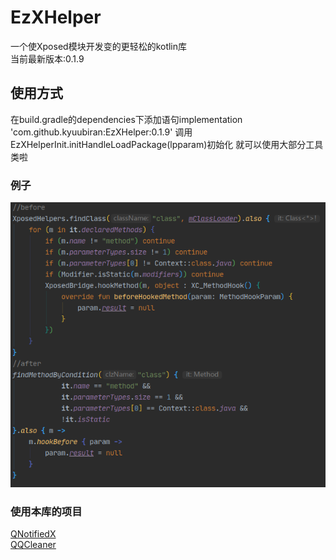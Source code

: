 # EzXHelper
一个使Xposed模块开发变的更轻松的kotlin库    
当前最新版本:0.1.9
## 使用方式
在build.gradle的dependencies下添加语句implementation 'com.github.kyuubiran:EzXHelper:0.1.9'
调用EzXHelperInit.initHandleLoadPackage(lpparam)初始化 就可以使用大部分工具类啦
### 例子
![image](example/example.png)
### 使用本库的项目
[QNotifiedX](https://github.com/QNotifiedX/QNotifiedX)    
[QQCleaner](https://github.com/KyuubiRan/QQCleaner)
